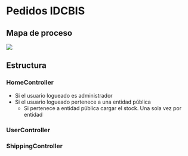 # Pedidos IDCBIS

## Mapa de proceso

<img src="http://idcbis.org.co/images/soft-pedidos/proceso.png"/></p>

## Estructura

### HomeController

<ul>
  <li>Si el usuario logueado es administrador</li>
  <li>Si el usuario logueado pertenece a una entidad pública
    <ul>
      <li>Si pertenece a entidad pública cargar el stock. Una sola vez por entidad</li>
    </ul>
  </li>
</ul>

### UserController


### ShippingController